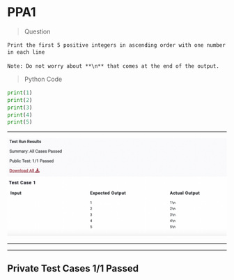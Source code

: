 <!Comment>
# PPA1

>Question

    Print the first 5 positive integers in ascending order with one number in each line 

    Note: Do not worry about **\n** that comes at the end of the output.


>Python Code 

```python
print(1)
print(2)
print(3)
print(4)
print(5)
```
---
![Image of PPA1](ImagePPA1.png)

---
---
Private Test Cases 1/1 Passed
---